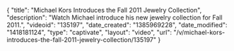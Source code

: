 {
    "title": "Michael Kors Introduces the Fall 2011 Jewelry Collection",
    "description": "Watch Michael introduce his new jewelry collection for Fall 2011.",
    "videoid": "135197",
    "date_created": "1385969228",
    "date_modified": "1418181124",
    "type": "captivate",
    "layout": "video",
    "url": "\/v\/michael-kors-introduces-the-fall-2011-jewelry-collection\/135197"
}